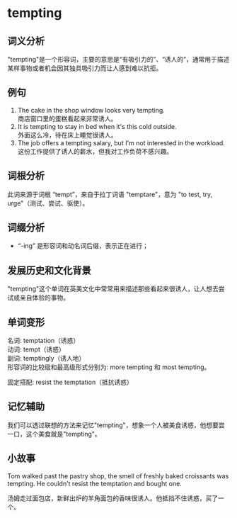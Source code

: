 # tempting

## 词义分析

  

"tempting"是一个形容词，主要的意思是“有吸引力的”、“诱人的”，通常用于描述某样事物或者机会因其独具吸引力而让人感到难以抗拒。

  

## 例句

  

1.  The cake in the shop window looks very tempting.  
    商店窗口里的蛋糕看起来非常诱人。
2.  It is tempting to stay in bed when it's this cold outside.  
    外面这么冷，待在床上睡觉很诱人。
3.  The job offers a tempting salary, but I'm not interested in the workload.  
    这份工作提供了诱人的薪水，但我对工作负荷不感兴趣。

  

## 词根分析

  

此词来源于词根 “tempt”，来自于拉丁词语 "temptare"，意为 "to test, try, urge"（测试、尝试、驱使）。

  

## 词缀分析

  

*   “-ing” 是形容词和动名词后缀，表示正在进行；

  

## 发展历史和文化背景

  

"tempting"这个单词在英美文化中常常用来描述那些看起来很诱人，让人想去尝试或亲自体验的事物。

  

## 单词变形

  

名词: temptation（诱惑）  
动词: tempt（诱惑）  
副词: temptingly（诱人地）  
形容词的比较级和最高级形式分别为: more tempting 和 most tempting。

  

固定搭配: resist the temptation（抵抗诱惑）

  

## 记忆辅助

  

我们可以透过联想的方法来记忆"tempting"，想象一个人被美食诱惑，他想要尝一口，这个美食就是"tempting"。

  

## 小故事

  

Tom walked past the pastry shop, the smell of freshly baked croissants was tempting. He couldn't resist the temptation and bought one.

  

汤姆走过面包店，新鲜出炉的羊角面包的香味很诱人。他抵挡不住诱惑，买了一个。
